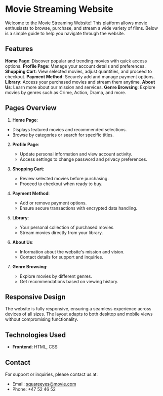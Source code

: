 # Movie Streaming Website
Welcome to the Movie Streaming Website! 
This platform allows movie enthusiasts to browse, purchase, and stream a wide variety of films.
Below is a simple guide to help you navigate through the website.

## Features

**Home Page**: Discover popular and trending movies with quick access options.
**Profile Page**: Manage your account details and preferences.
**Shopping Cart**: View selected movies, adjust quantities, and proceed to checkout.
**Payment Method**: Securely add and manage payment options.
**Library**: Access your purchased movies and stream them anytime.
**About Us**: Learn more about our mission and services.
**Genre Browsing**: Explore movies by genres such as Crime, Action, Drama, and more.

## Pages Overview
1. **Home Page**:
  - Displays featured movies and recommended selections.
  - Browse by categories or search for specific titles.

2. **Profile Page**:
   - Update personal information and view account activity.
   - Access settings to change password and privacy preferences.
    
3. **Shopping Cart**:
   - Review selected movies before purchasing.
   - Proceed to checkout when ready to buy.
  
4. **Payment Method**:
   - Add or remove payment options.
   - Ensure secure transactions with encrypted data handling.
  
5. **Library**:
   - Your personal collection of purchased movies.
   - Stream movies directly from your library.
  
6. **About Us**:
   - Information about the website's mission and vision.
   - Contact details for support and inquiries.
  
7. **Genre Browsing**:
   - Explore movies by different genres.
   - Get recommendations based on viewing history.
  
## Responsive Design
The website is fully responsive, ensuring a seamless experience across devices of all sizes. 
The layout adapts to both desktop and mobile views without compromising functionality.


## Technologies Used
- **Frontend**: HTML, CSS

## Contact
For support or inquiries, please contact us at: 
- Email: squareeyes@movie.com
- Phone: +47 52 46 52



     
